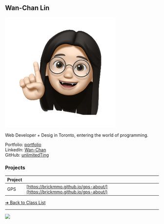 <style>@import url("//readme.codeadam.ca/readme.css");</style>

## Wan-Chan Lin

![Wanchan Lin](../images/joycelin.png)

Web Developer + Desig in Toronto, entering the world of programming.

Portfolio: [portfolio](https://wanchanlin.webflow.io/)  
LinkedIn: [Wan-Chan](https://www.linkedin.com/in/wanchanlin/)  
GitHub: [unlimitedTing](https://github.com/wanchanlin)  

### Projects

| Project | |
| - | - |
| GPS | [https://brickmmo.github.io/gps-about/](https://brickmmo.github.io/gps-about/) |

[&#10132; Back to Class List](/)

---

<a href="https://brickmmo.com">
<img src="https://brickmmo.com/images/brickmmo-logo-horizontal.jpg" width="100">
</a>
